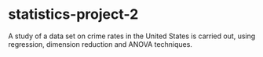 # statistics-project-2
A study of a data set on crime rates in the United States is carried out, using regression, dimension reduction and ANOVA techniques.
